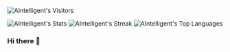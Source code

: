![AIntelligent's Visitors](https://komarev.com/ghpvc/?username=AIntelligent&color=blue)

![AIntelligent's Stats](https://github-readme-stats.vercel.app/api?username=AIntelligent&theme=default&show_icons=true&hide_border=true&count_private=true)
![AIntelligent's Streak](https://github-readme-streak-stats.herokuapp.com/?user=AIntelligent&theme=default&hide_border=true)
![AIntelligent's Top Languages](https://github-readme-stats.vercel.app/api/top-langs/?username=AIntelligent&theme=default&show_icons=true&hide_border=true&layout=compact)

### Hi there 👋

<!--
**AIntelligent/AIntelligent** is a ✨ _special_ ✨ repository because its `README.md` (this file) appears on your GitHub profile.

Here are some ideas to get you started:

- 🔭 I’m currently working on ...
- 🌱 I’m currently learning ...
- 👯 I’m looking to collaborate on ...
- 🤔 I’m looking for help with ...
- 💬 Ask me about ...
- 📫 How to reach me: ...
- 😄 Pronouns: ...
- ⚡ Fun fact: ...
-->
